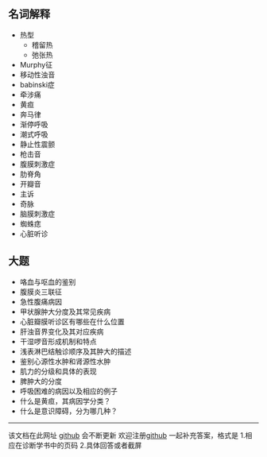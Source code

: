 ## 名词解释
- 热型
  - 稽留热
  - 弛张热
- Murphy征
- 移动性浊音
- babinski症
- 牵涉痛
- 黄疸
- 奔马律
- 渐停呼吸
- 潮式呼吸
- 静止性震颤
- 枪击音
- 腹膜刺激症
- 肋脊角
- 开瓣音
- 主诉
- 奇脉
- 脑膜刺激症
- 蜘蛛痣
- 心脏听诊

## 大题 ##

- 咯血与呕血的鉴别
- 腹膜炎三联征
- 急性腹痛病因
- 甲状腺肿大分度及其常见疾病
- 心脏瓣膜听诊区有哪些在什么位置
- 肝浊音界变化及其对应疾病
- 干湿啰音形成机制和特点
- 浅表淋巴结触诊顺序及其肿大的描述
- 鉴别心源性水肿和肾源性水肿
- 肌力的分级和具体的表现
- 脾肿大的分度
- 呼吸困难的病因以及相应的例子
- 什么是黄疸，其病因学分类？
- 什么是意识障碍，分为哪几种？

---

该文档在此网址 [ github](https://github.com/wmu-secret-studing-group/markdown/blob/master/Physical%20diagnostics/%E8%AF%8A%E6%96%AD%E9%87%8D%E7%82%B9.md)  会不断更新
欢迎注册[github](https://github.com/) 一起补充答案，格式是 1.相应在诊断学书中的页码  2.具体回答或者截屏

